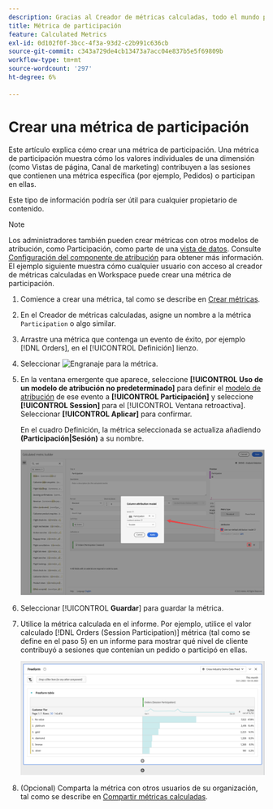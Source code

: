 ```yaml
---
description: Gracias al Creador de métricas calculadas, todo el mundo puede crear una métrica de participación.
title: Métrica de participación
feature: Calculated Metrics
exl-id: 0d102f0f-3bcc-4f3a-93d2-c2b991c636cb
source-git-commit: c343a729de4cb13473a7acc04e837b5e5f69809b
workflow-type: tm+mt
source-wordcount: '297'
ht-degree: 6%

---
```


# Crear una métrica de participación

Este artículo explica cómo crear una métrica de participación. Una métrica de participación muestra cómo los valores individuales de una dimensión (como Vistas de página, Canal de marketing) contribuyen a las sesiones que contienen una métrica específica (por ejemplo, Pedidos) o participan en ellas.

Este tipo de información podría ser útil para cualquier propietario de contenido.

>[!NOTE]
>
>Los administradores también pueden crear métricas con otros modelos de atribución, como Participación, como parte de una [vista de datos](https://experienceleague.adobe.com/docs/analytics-platform/using/cja-dataviews/data-views.html?lang=es). Consulte [Configuración del componente de atribución](../../../data-views/component-settings/attribution.md) para obtener más información.<br/>El ejemplo siguiente muestra cómo cualquier usuario con acceso al creador de métricas calculadas en Workspace puede crear una métrica de participación.


1. Comience a crear una métrica, tal como se describe en [Crear métricas](/help/components/calc-metrics/cm-workflow/cm-build-metrics.md).
1. En el Creador de métricas calculadas, asigne un nombre a la métrica `Participation` o algo similar.
1. Arrastre una métrica que contenga un evento de éxito, por ejemplo [!DNL Orders], en el [!UICONTROL Definición] lienzo.
1. Seleccionar ![Engranaje](https://spectrum.adobe.com/static/icons/workflow_18/Smock_Settings_18_N.svg) para la métrica.
1. En la ventana emergente que aparece, seleccione **[!UICONTROL Uso de un modelo de atribución no predeterminado]** para definir el [modelo de atribución](/help/components/calc-metrics/cm-workflow/m-metric-type-alloc.md) de ese evento a **[!UICONTROL Participación]** y seleccione **[!UICONTROL Session]** para el [!UICONTROL Ventana retroactiva]. Seleccionar **[!UICONTROL Aplicar]** para confirmar.

   En el cuadro Definición, la métrica seleccionada se actualiza añadiendo  **(Participación|Sesión)** a su nombre.

   ![Ventana emergente del modelo de atribución de columnas que muestra la participación seleccionada como modelo y la sesión seleccionada para la ventana retrospectiva.](assets/participation-setup.png)



1. Seleccionar [!UICONTROL **Guardar**] para guardar la métrica.
1. Utilice la métrica calculada en el informe. Por ejemplo, utilice el valor calculado [!DNL Orders (Session Participation)] métrica (tal como se define en el paso 5) en un informe para mostrar qué nivel de cliente contribuyó a sesiones que contenían un pedido o participó en ellas.

   ![Tabla de forma libre que muestra el nivel de cliente y los pedidos.](assets/participation-pages-customer-tier.png)

1. (Opcional) Comparta la métrica con otros usuarios de su organización, tal como se describe en [Compartir métricas calculadas](/help/components/calc-metrics/cm-workflow/cm-sharing.md).
